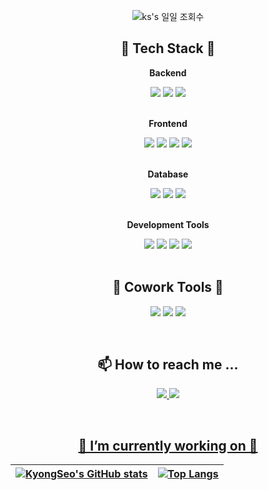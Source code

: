 <div align="center">
 <!-- ![header](https://capsule-render.vercel.app/api?animation=fadeIn&text=kyongseo'Space👋&fontColor=FEF1E6&fontSize=100) -->

![ks's 일일 조회수](https://hits.seeyoufarm.com/api/count/incr/badge.svg?url=https%3A%2F%2Fgithub.com%2Fkyongseo&count_bg=%2379C83D&title_bg=%23555555&icon=&icon_color=%23E7E7E7&title=hits&edge_flat=true)

 ## 🦋 Tech Stack 🦋

<p align="center">
  <p><strong>Backend</strong></p>
  <div>
        <img src="https://img.shields.io/badge/Java-007396?style=flat-square&logo=JAVA&logoColor=white"/>
        <img src="https://img.shields.io/badge/python-3776AB?style=flat-square&logo=python&logoColor=white"> 
        <img src="https://img.shields.io/badge/Spring Boot-6DB33F?style=flat-square&logo=Spring Boot&logoColor=white"/> 
  </div>
  <br/>
  <p><strong>Frontend</strong></p>
  <div>
        <img src="https://img.shields.io/badge/html5-E34F26?style=flat-square&logo=html5&logoColor=white"> 
        <img src="https://img.shields.io/badge/css-1572B6?style=flat-square&logo=css3&logoColor=white"> 
        <img src="https://img.shields.io/badge/javascript-F7DF1E?style=flat-square&logo=javascript&logoColor=black"> 
        <img src="https://img.shields.io/badge/bootstrap-7952B3?style=flat-square&logo=bootstrap&logoColor=white">
   </div>
   <br/>
    <p><strong>Database</strong></p>
    <div>
        <img src="https://img.shields.io/badge/firebase-FFCA28?style=flat-square&logo=firebase&logoColor=white">
        <img src="https://img.shields.io/badge/mysql-4479A1?style=flat-square&logo=mysql&logoColor=white"> 
        <img src="https://img.shields.io/badge/mariaDB-003545?style=flat-square&logo=mariaDB&logoColor=white">
    </div>
    <br/>
    <p><strong>Development Tools</strong></p>
    <div>
     <img src="https://img.shields.io/badge/IntelliJ IDEA-000000?style=flat-square&logo=IntelliJ IDEA&logoColor=white"/>
     <img src="https://img.shields.io/badge/Android%20Studio-3DDC84?style=flat-square&logo=Android%20Studio&logoColor=white"/>
     <img src="https://img.shields.io/badge/PyCharm-000000?style=flat-square&logo=PyCharm&logoColor=white"/>
     <img src="https://img.shields.io/badge/visualstudiocode-007ACC?style=flat-square&logo=visualstudiocode&logoColor=white">

  <br/>
  
  <br/>
  
  ## 🐬 Cowork Tools 🐬
<p>
    <img src="https://img.shields.io/badge/GitHub-181717?style=flat-square&logo=GitHub&logoColor=white"/>
    <img src="https://img.shields.io/badge/Notion-181717?style=flat-square&logo=Notion&logoColor=white"/>
    <img src="https://img.shields.io/badge/Postman-FF6C37?style=flat-square&logo=Postman&logoColor=white"/>
</p>
<br/>

  ## 📫 How to reach me ...
<p align="center">
  <a href="https://eesko.tistory.com/"><img src="https://img.shields.io/badge/-Tistory-brightgreen">
  <a href="mailto:pokj930@gmail.com"><img src="https://img.shields.io/badge/-Gmail-critical"><br>
</p>
<br/>
 

## 🔭 I’m currently working on 🔭

|![KyongSeo's GitHub stats](https://github-readme-stats.vercel.app/api?username=kyongseo&show_icons=true&theme=merko)|[![Top Langs](https://github-readme-stats.vercel.app/api/top-langs/?username=kyongseo&layout=compact&theme=merko&custom_title=My&nbsp;Language&nbsp;⌨️)](https://github.com/anuraghazra/github-readme-stats)|
|:-:|:-:|
</div>
